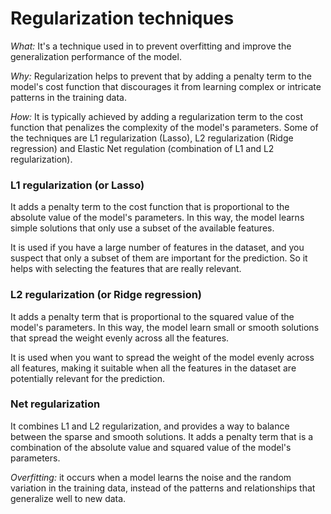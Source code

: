 # Regularization techniques

*What:* It's a technique used in to prevent overfitting and improve the generalization performance of the model.

*Why:* Regularization helps to prevent that by adding a penalty term to the model's cost function that discourages it from learning complex or intricate patterns in the training data.

*How:* It is typically achieved by adding a regularization term to the cost function that penalizes the complexity of the model's parameters. Some of the techniques are L1 regularization (Lasso), L2 regularization (Ridge regression) and Elastic Net regulation (combination of L1 and L2 regularization).

### L1 regularization (or Lasso)

It adds a penalty term to the cost function that is proportional to the absolute value of the model's parameters. In this way, the model learns simple solutions that only use a subset of the available features.

It is used if you have a large number of features in the dataset, and you suspect that only a subset of them are important for the prediction. So it helps with selecting the features that are really relevant.


### L2 regularization (or Ridge regression)

It adds a penalty term that is proportional to the squared value of the model's parameters. In this way, the model learn small or smooth solutions that spread the weight evenly across all the features.

It is used when you want to spread the weight of the model evenly across all features, making it suitable when all the features in the dataset are potentially relevant for the prediction. 

### Net regularization

It combines L1 and L2 regularization, and provides a way to balance between the sparse and smooth solutions. It adds a penalty term that is a combination of the absolute value and squared value of the model's parameters.


*Overfitting:* it occurs when a model learns the noise and the random variation in the training data, instead of the patterns and relationships that generalize well to new data. 
